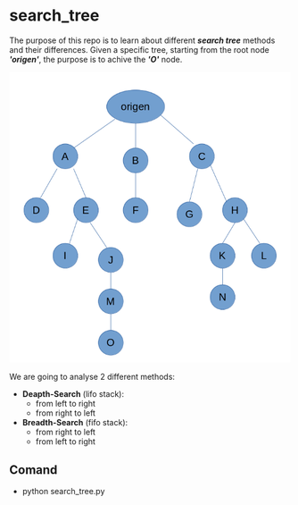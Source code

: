 # search_tree
The purpose of this repo is to learn about different ***search tree*** methods and their differences.
Given a specific tree, starting from the root node ***'origen'***, the purpose is to achive the ***'O'*** node.

![](docs/tree.png)

We are going to analyse 2 different methods:
* **Deapth-Search** (lifo stack):
  * from left to right
  * from right to left
* **Breadth-Search** (fifo stack):
  * from right to left
  * from left to right

## Comand
* python search_tree.py
